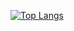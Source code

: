 [![Top Langs](https://github-readme-stats-git-masterrstaa-rickstaa.vercel.app/api/top-langs/?username=martinelipedro&theme=dracula)](https://github.com/anuraghazra/github-readme-stats)
